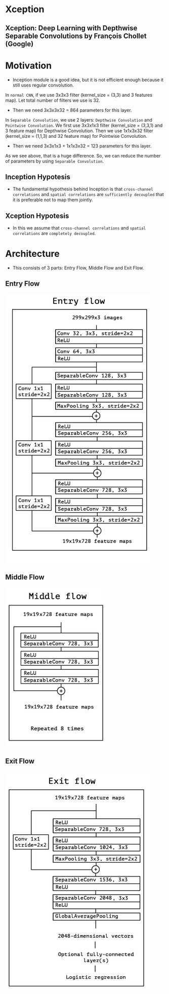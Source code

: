 # Xception

## Xception: Deep Learning with Depthwise Separable Convolutions by François Chollet (Google)

# Motivation

- Inception module is a good idea, but it is not efficient enough because it still uses regular convolution.

In `normal CNN`, if we use 3x3x3 filter (kernel_size = (3,3) and 3 features map). Let total number of filters we use is 32.

- Then we need 3x3x3x32 = 864 parameters for this layer.

In `Separable Convolution`, we use 2 layers: `Depthwise Convolution` and `Pointwise Convolution`. We first use 3x3x1x3 filter (kernel_size = (3,3,1) and 3 feature map) for Depthwise Convolution. Then we use 1x1x3x32 filter (kernel_size = (1,1,3) and 32 feature map) for Pointwise Convolution.

- Then we need 3x3x1x3 + 1x1x3x32 = 123 parameters for this layer.

As we see above, that is a huge difference. So, we can reduce the number of parameters by using `Separable Convolution`.

## Inception Hypotesis

- The fundamental hypothesis behind Inception is that `cross-channel correlations` and `spatial correlations` are `sufficiently decoupled` that it is preferable not to map them jointly.

## Xception Hypotesis

- In this we assume that `cross-channel correlations` and `spatial correlations` are `completely decoupled`.

# Architecture

- This consists of 3 parts: Entry Flow, Middle Flow and Exit Flow.

## Entry Flow

![Entry Flow](images/0701.jpeg)

## Middle Flow

![Middle Flow](images/0702.jpeg)

## Exit Flow

![Exit Flow](images/0703.jpeg)
